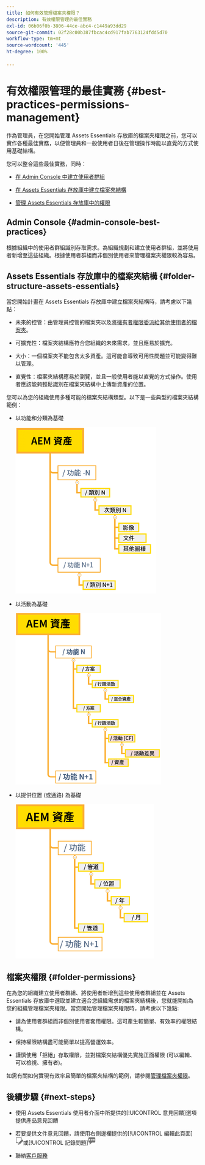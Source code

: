 ```yaml
---
title: 如何有效管理檔案夾權限？
description: 有效權限管理的最佳實務
exl-id: 06b06f0b-3806-44ce-abc4-c1449a93dd29
source-git-commit: 02f28c00b387fbcac4cd917fab7763124fdd5d70
workflow-type: tm+mt
source-wordcount: '445'
ht-degree: 100%

---
```


# 有效權限管理的最佳實務 {#best-practices-permissions-management}

作為管理員，在您開始管理 Assets Essentials 存放庫的檔案夾權限之前，您可以實作各種最佳實務，以便管理員和一般使用者日後在管理操作時能以直覺的方式使用基礎結構。

您可以整合這些最佳實務，同時：

* [在 Admin Console 中建立使用者群組](#admin-console-best-practices)

* [在 Assets Essentials 存放庫中建立檔案夾結構](#folder-structure-assets-essentials)

* [管理 Assets Essentials 存放庫中的權限](#folder-permissions)

## Admin Console {#admin-console-best-practices}

根據組織中的使用者群組識別存取需求。為組織規劃和建立使用者群組，並將使用者新增至這些組織。根據使用者群組而非個別使用者來管理檔案夾權限較為容易。

## Assets Essentials 存放庫中的檔案夾結構 {#folder-structure-assets-essentials}

當您開始計畫在 Assets Essentials 存放庫中建立檔案夾結構時，請考慮以下幾點：

* 未來的控管：由管理員控管的檔案夾以及[將擁有者權限委派給其他使用者的檔案夾](manage-permissions.md##manage-permissions-folders)。

* 可擴充性：檔案夾結構應符合您組織的未來需求，並且應易於擴充。

* 大小：一個檔案夾不能包含太多資產。這可能會導致可用性問題並可能變得難以管理。

* 直覺性：檔案夾結構應易於瀏覽，並且一般使用者能以直覺的方式操作。使用者應該能夠輕鬆識別在檔案夾結構中上傳新資產的位置。

您可以為您的組織使用多種可能的檔案夾結構類型。以下是一些典型的檔案夾結構範例：

* 以功能和分類為基礎

   ![功能和分類](assets/function-categorization.png)

* 以活動為基礎

   ![以活動為基礎](assets/campaign-based.png)

* 以提供位置 (或通路) 為基礎

   ![以提供位置為基礎](assets/offer-location.png)


## 檔案夾權限 {#folder-permissions}

在為您的組織建立使用者群組、將使用者新增到這些使用者群組並在 Assets Essentials 存放庫中選取並建立適合您組織需求的檔案夾結構後，您就能開始為您的組織管理檔案夾權限。當您開始管理檔案夾權限時，請考慮以下幾點:

* 請為使用者群組而非個別使用者套用權限。這可產生較簡單、有效率的權限結構。

* 保持權限結構盡可能簡單以提高營運效率。

* 謹慎使用「拒絕」存取權限，並對檔案夾結構優先實施正面權限 (可以編輯、可以檢視、擁有者)。

如需有關如何實現有效率且簡單的檔案夾結構的範例，請參閱[管理檔案夾權限](manage-permissions.md##manage-permissions-folders)。

## 後續步驟 {#next-steps}

* 使用 Assets Essentials 使用者介面中所提供的[!UICONTROL 意見回饋]選項提供產品意見回饋

* 若要提供文件意見回饋，請使用右側邊欄提供的[!UICONTROL 編輯此頁面]![來編輯頁面](assets/do-not-localize/edit-page.png)或[!UICONTROL 記錄問題]![來建立 GitHub 問題](assets/do-not-localize/github-issue.png)

* 聯絡[客戶服務](https://experienceleague.adobe.com/?support-solution=General#support)
